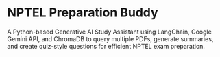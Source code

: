 # NPTEL Preparation Buddy
A Python-based Generative AI Study Assistant using LangChain, Google Gemini API, and ChromaDB to query multiple PDFs, generate summaries, and create quiz-style questions for efficient NPTEL exam preparation.
